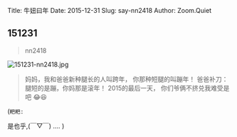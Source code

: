 Title: 牛妞曰年
Date: 2015-12-31
Slug: say-nn2418
Author: Zoom.Quiet


## 151231
> nn2418

![151231-nn2418.jpg](http://zoomquiet.qiniucdn.com/niuniu-albums/nn2015/151231-nn2418.jpg?imageView2/2/w/420)

> 妈妈，我和爸爸新种腿长的人叫跨年，
> 你那种短腿的叫蹦年！
> 爸爸补刀：腿短的是蹦，你妈那是滚年！
> 2015的最后一天，
> 你们爷俩不挤兑我难受是吧
> 😂😆


(`粑粑:` 

是也乎,(￣▽￣)
....
)

